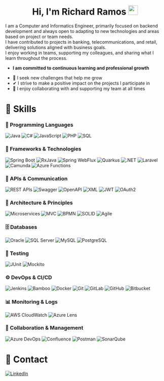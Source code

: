 <h1 align="center">
Hi, I'm Richard Ramos
	<a href="https://github.com/Bouaskaoun" target="_self">
		<img src="https://media.giphy.com/media/hvRJCLFzcasrR4ia7z/giphy.gif" width="30">
	</a>
</h1>


I am a Computer and Informatics Engineer, primarily focused on backend development and always open to adapting to new technologies and areas based on project or team needs.  
I have contributed to projects in banking, telecommunications, and retail, delivering solutions aligned with business goals.  
I enjoy working in teams, supporting my colleagues, and sharing what I learn throughout the process.

* **I am committed to continuous learning and professional growth**  
- 🌱 I seek new challenges that help me grow  
- ✔ I strive to make a positive impact on the projects I participate in  
- 🤝 I enjoy collaborating with and supporting my team at all times  

# 💼 Skills


### 🚀 Programming Languages

![Java](https://img.shields.io/badge/Java-ED8B00.svg?style=for-the-badge&logo=java&logoColor=white)
![C#](https://img.shields.io/badge/C%23-239120.svg?style=for-the-badge&logo=c-sharp&logoColor=white)
![JavaScript](https://img.shields.io/badge/JavaScript-F7DF1E.svg?style=for-the-badge&logo=javascript&logoColor=black)
![PHP](https://img.shields.io/badge/PHP-777BB4.svg?style=for-the-badge&logo=php&logoColor=white)
![SQL](https://img.shields.io/badge/SQL-4479A1.svg?style=for-the-badge&logo=postgresql&logoColor=white)

### 🧰 Frameworks & Technologies

![Spring Boot](https://img.shields.io/badge/Spring_Boot-6DB33F.svg?style=for-the-badge&logo=springboot&logoColor=white)
![RxJava](https://img.shields.io/badge/RxJava-B7178C.svg?style=for-the-badge)
![Spring WebFlux](https://img.shields.io/badge/Spring_WebFlux-6DB33F.svg?style=for-the-badge&logo=spring&logoColor=white)
![Quarkus](https://img.shields.io/badge/Quarkus-4695EB.svg?style=for-the-badge&logo=quarkus&logoColor=white)
![.NET](https://img.shields.io/badge/.NET-512BD4.svg?style=for-the-badge&logo=dotnet&logoColor=white)
![Laravel](https://img.shields.io/badge/Laravel-FF2D20.svg?style=for-the-badge&logo=laravel&logoColor=white)
![Camunda](https://img.shields.io/badge/Camunda-F01F29.svg?style=for-the-badge)
![Azure Functions](https://img.shields.io/badge/Azure_Functions-0062AD.svg?style=for-the-badge&logo=azurefunctions&logoColor=white)


### 📡 APIs & Communication

![REST APIs](https://img.shields.io/badge/REST_API-02569B.svg?style=for-the-badge&logo=rest&logoColor=white)
![Swagger](https://img.shields.io/badge/Swagger-85EA2D.svg?style=for-the-badge&logo=swagger&logoColor=black)
![OpenAPI](https://img.shields.io/badge/OpenAPI-6BA539.svg?style=for-the-badge)
![XML](https://img.shields.io/badge/XML-EF652A.svg?style=for-the-badge&logo=xml&logoColor=white)
![JWT](https://img.shields.io/badge/JWT-000000.svg?style=for-the-badge&logo=JSON%20web%20tokens&logoColor=white)
![OAuth2](https://img.shields.io/badge/OAuth2-4D4D4D.svg?style=for-the-badge)

### 🧱 Architecture & Principles

![Microservices](https://img.shields.io/badge/Microservices-FF6F00.svg?style=for-the-badge)
![MVC](https://img.shields.io/badge/MVC-005571.svg?style=for-the-badge)
![BPMN](https://img.shields.io/badge/BPMN-0072C6.svg?style=for-the-badge)
![SOLID](https://img.shields.io/badge/SOLID-FF5C93.svg?style=for-the-badge)
![Agile](https://img.shields.io/badge/Agile_Scrum-0277BD.svg?style=for-the-badge&logo=scrumalliance&logoColor=white)

### 🗄️ Databases

![Oracle](https://img.shields.io/badge/Oracle-F80000.svg?style=for-the-badge&logo=oracle&logoColor=white)
![SQL Server](https://img.shields.io/badge/SQL_Server-CC2927.svg?style=for-the-badge&logo=microsoftsqlserver&logoColor=white)
![MySQL](https://img.shields.io/badge/MySQL-4479A1.svg?style=for-the-badge&logo=mysql&logoColor=white)
![PostgreSQL](https://img.shields.io/badge/PostgreSQL-4169E1.svg?style=for-the-badge&logo=postgresql&logoColor=white)

### 🧪 Testing

![JUnit](https://img.shields.io/badge/JUnit-25A162.svg?style=for-the-badge&logo=junit5&logoColor=white)
![Mockito](https://img.shields.io/badge/Mockito-4DB33D.svg?style=for-the-badge)

### ⚙️ DevOps & CI/CD

![Jenkins](https://img.shields.io/badge/Jenkins-D24939.svg?style=for-the-badge&logo=jenkins&logoColor=white)
![Bamboo](https://img.shields.io/badge/Bamboo-0052CC.svg?style=for-the-badge&logo=bamboo&logoColor=white)
![Docker](https://img.shields.io/badge/Docker-2496ED.svg?style=for-the-badge&logo=docker&logoColor=white)
![Git](https://img.shields.io/badge/Git-F05032.svg?style=for-the-badge&logo=git&logoColor=white)
![GitLab](https://img.shields.io/badge/GitLab-FC6D26.svg?style=for-the-badge&logo=gitlab&logoColor=white)
![GitHub](https://img.shields.io/badge/GitHub-181717.svg?style=for-the-badge&logo=github&logoColor=white)
![Bitbucket](https://img.shields.io/badge/Bitbucket-0052CC.svg?style=for-the-badge&logo=bitbucket&logoColor=white)

### 📊 Monitoring & Logs

![AWS CloudWatch](https://img.shields.io/badge/CloudWatch-232F3E.svg?style=for-the-badge&logo=amazonaws&logoColor=white)
![Azure Lens](https://img.shields.io/badge/Azure_Lens-A3B8F1.svg?style=for-the-badge&logo=microsoftazure&logoColor=white)

### 🤝 Collaboration & Management

![Azure DevOps](https://img.shields.io/badge/Azure_DevOps-0078D7.svg?style=for-the-badge&logo=azuredevops&logoColor=white)
![Confluence](https://img.shields.io/badge/Confluence-172B4D.svg?style=for-the-badge&logo=confluence&logoColor=white)
![Postman](https://img.shields.io/badge/Postman-FF6C37.svg?style=for-the-badge&logo=postman&logoColor=white)
![SonarQube](https://img.shields.io/badge/SonarQube-4E9BCD.svg?style=for-the-badge&logo=sonarqube&logoColor=white)


# 🔗 Contact

[![LinkedIn](https://img.shields.io/badge/LinkedIn-0A66C2.svg?style=for-the-badge&logo=linkedin&logoColor=white)]([https://www.linkedin.com/in/tu-usuario](https://www.linkedin.com/in/andreeramosbenites/))

